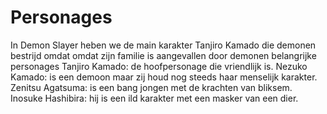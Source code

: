 # Personages
In Demon Slayer heben we de main karakter Tanjiro Kamado die demonen bestrijd omdat omdat zijn familie is aangevallen door demonen 
belangrijke personages Tanjiro Kamado: de hoofpersonage die vriendlijk is.
Nezuko Kamado: is een demoon maar zij houd nog steeds haar menselijk karakter.
Zenitsu Agatsuma: is een bang jongen met de krachten van bliksem.
Inosuke Hashibira: hij is een ild karakter met een masker van een dier.
